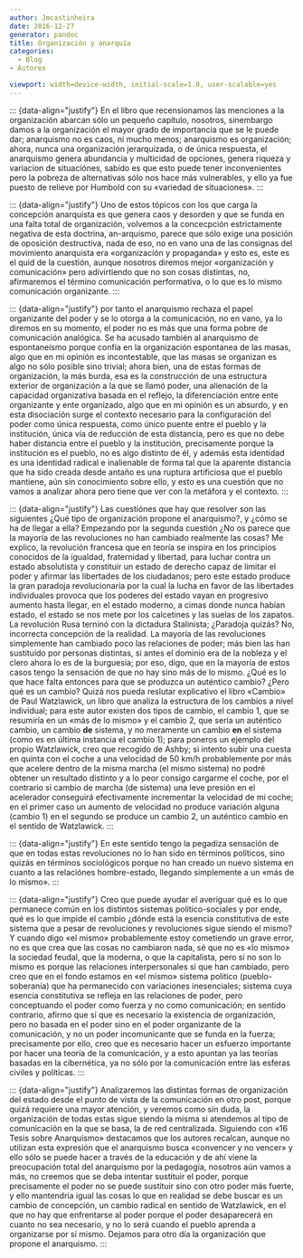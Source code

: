 ```yaml
---
author: Jmcastinheira
date: 2016-12-27
generator: pandoc
title: Organización y anarquía
categories:
  - Blog
- Autores

viewport: width=device-width, initial-scale=1.0, user-scalable=yes
---
```




::: {data-align="justify"}
En el libro que recensionamos las menciones a la organización abarcan
sólo un pequeño capítulo, nosotros, sinembargo damos a la organización
el mayor grado de importancia que se le puede dar; anarquismo no es
caos, ni mucho menos; anarquismo es organización; ahora, nunca una
organización jerarquizada, o de única respuesta, el anarquismo genera
abundancia y multicidad de opciones, genera riqueza y variacíon de
situaciónes, sabido es que esto puede tener inconvenientes pero la
pobreza de alternativas sólo nos hace más vulnerables, y ello ya fue
puesto de relieve por Humbold con su «variedad de situaciones».
:::

::: {data-align="justify"}
Uno de estos tópicos con los que carga la concepción anarquista es que
genera caos y desorden y que se funda en una falta total de
organización, volvemos a la concecpción estrictamente negativa de esta
doctrina, an-arquismo, parece que sólo exige una posición de oposición
destructiva, nada de eso, no en vano una de las consignas del movimiento
anarquista era «organización y propaganda» y esto es, este es el quid de
la cuestión, aunque nosotros diremos mejor «organización y comunicación»
pero adivirtiendo que no son cosas distintas, no, afirmaremos el término
comunicación performativa, o lo que es lo mismo comunicación
organizante.
:::

::: {data-align="justify"}
por tanto el anarquismo rechaza el papel organizante del poder y se lo
otorga a la comunicación, no en vano, ya lo diremos en su momento, el
poder no es más que una forma pobre de comunicación analógica. Se ha
acusado también al anarquismo de espontaneísmo porque confía en la
organización espontanea de las masas, algo que en mi opinión es
incontestable, que las masas se organizan es algo no sólo posible sino
trivial; ahora bien, una de estas formas de organización, la más burda,
esa es la construcción de una estructura exterior de organización a la
que se llamó poder, una alienación de la capacidad organizativa basada
en el reflejo, la diferenciación entre ente organizante y ente
organizado, algo que en mi opinión es un absurdo, y en esta disociación
surge el contexto necesario para la configuración del poder como única
respuesta, como único puente entre el pueblo y la institución, única vía
de reducción de esta distancia, pero es que no debe haber distancia
entre el pueblo y la institución, precisamente porque la institución es
el pueblo, no es algo distinto de él, y además esta identidad es una
identidad radical e inalienable de forma tal que la aparente distancia
que ha sido creada desde antaño es una ruptura artificiosa que el pueblo
mantiene, aún sin conocimiento sobre ello, y esto es una cuestión que no
vamos a analizar ahora pero tiene que ver con la metáfora y el contexto.
:::

::: {data-align="justify"}
Las cuestiónes que hay que resolver son las siguientes ¿Qué tipo de
organización propone el anarquismo?, y ¿cómo se ha de llegar a ella?
Empezando por la segunda cuestión ¿No os parece que la mayoría de las
revoluciones no han cambiado realmente las cosas? Me explico, la
revolución francesa que en teoría se inspira en los principios conocidos
de la igualdad, fraternidad y libertad, para luchar contra un estado
absolutista y constituir un estado de derecho capaz de limitar el poder
y afirmar las libertades de los ciudadanos; pero este estado produce la
gran paradoja revolucionaria por la cual la lucha en favor de las
libertades individuales provoca que los poderes del estado vayan en
progresivo aumento hasta llegar, en el estado moderno, a cimas donde
nunca habían estado, el estado se nos mete por los calcetines y las
suelas de los zapatos. La revolución Rusa terninó con la dictadura
Stalinista; ¿Paradoja quizás? No, incorrecta concepción de la realidad.
La mayoría de las revoluciones simplemente han cambiado poco las
relaciones de poder; más bien las han sustituído por personas distintas,
si antes el dominio era de la nobleza y el clero ahora lo es de la
burguesía; por eso, digo, que en la mayoría de estos casos tengo la
sensación de que no hay sino más de lo mismo. ¿Qué es lo que hace falta
entonces para que se produzca un auténtico cambio? ¿Pero qué es un
cambio? Quizá nos pueda reslutar explicativo el libro «Cambio» de Paul
Watzlawick, un libro que analiza la estructura de los cambios a nivel
individual; para este autor existen dos tipos de cambio, el cambio 1,
que se resumiría en un «más de lo mismo» y el cambio 2, que sería un
auténtico cambio, un cambio **de** sistema, y no meramente un cambio
**en** el sistema (como es en última instancia el cambio 1); para
poneros un ejemplo del propio Watzlawick, creo que recogido de Ashby; si
intento subir una cuesta en quinta con el coche a una velocidad de 50
km/h probablemente por más que acelere dentro de la misma marcha (el
mismo sistema) no podré obtener un resultado distinto y a lo peor
consigo cargarme el coche, por el contrario si cambio de marcha (de
sistema) una leve presión en el acelerador conseguirá efectivamente
incrementar la velocidad de mi coche; en el primer caso un aumento de
velocidad no produce variación alguna (cambio 1) en el segundo se
produce un cambio 2, un auténtico cambio en el sentido de Watzlawick.
:::

::: {data-align="justify"}
En este sentido tengo la pegadiza sensación de que en todas estas
revoluciones no lo han sido en términos políticos, sino quizás en
términos sociológicos porque no han creado un nuevo sistema en cuanto a
las relaciónes hombre-estado, llegando simplemente a un «más de lo
mismo».
:::

::: {data-align="justify"}
Creo que puede ayudar el averiguar qué es lo que permanece común en los
distintos sistemas politico-sociales y por ende, qué es lo que impide el
cambio ¿dónde está la esencia constitutiva de este sistema que a pesar
de revoluciones y revoluciones sigue siendo el mismo? Y cuando digo «el
mismo» probablemente estoy cometiendo un grave error, no es que crea que
las cosas no cambiaron nada, sé que no es «lo mismo» la sociedad feudal,
que la moderna, o que la capitalista, pero si no son lo mismo es porque
las relaciones interpersonales sí que han cambiado, pero creo que en el
fondo estamos en «el mismo» sistema politico (pueblo-soberanía) que ha
permanecido con variaciones inesenciales; sistema cuya esencia
constitutiva se refleja en las relaciones de poder, pero conceptuando el
poder como fuerza y no como comunicación; en sentido contrario, afirmo
que sí que es necesario la existencia de organización, pero no basada en
el poder sino en el poder organizante de la comunicación, y no un poder
incomunicante que se funda en la fuerza; precisamente por ello, creo que
es necesario hacer un esfuerzo importante por hacer una teoría de la
comunicación, y a esto apuntan ya las teorías basadas en la cibernética,
ya no sólo por la comunicación entre las esferas civiles y políticas.
:::

::: {data-align="justify"}
Analizaremos las distintas formas de organización del estado desde el
punto de vista de la comunicación en otro post, porque quizá requiere
una mayor atención, y veremos como sin duda, la organización de todas
estas sigue siendo la misma si atendemos al tipo de comunicación en la
que se basa, la de red centralizada. Siguiendo con «16 Tesis sobre
Anarquismo» destacamos que los autores recalcan, aunque no utilizan esta
expresión que el anarquismo busca «convencer y no vencer» y ello sólo se
puede hacer a través de la educación y de ahí viene la preocupación
total del anarquismo por la pedagogía, nosotros aún vamos a más, no
creemos que se deba intentar sustituir el poder, porque precisamente el
poder no se puede sustituir sino con otro poder más fuerte, y ello
mantendría igual las cosas lo que en realidad se debe buscar es un
cambio de concepción, un cambio radical en sentido de Watzlawick, en el
que no hay que enfrentarse al poder porque el poder desaparecerá en
cuanto no sea necesario, y no lo será cuando el pueblo aprenda a
organizarse por sí mismo. Dejamos para otro día la organización que
propone el anarquismo.
:::
